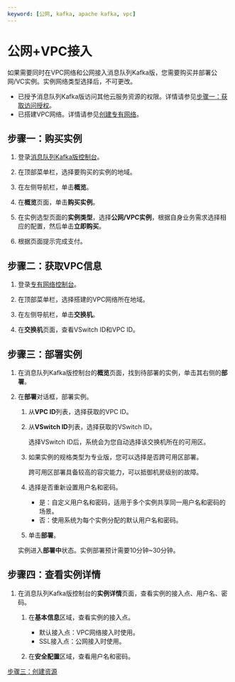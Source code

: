 ```yaml
---
keyword: [公网, kafka, apache kafka, vpc]
---
```


# 公网+VPC接入

如果需要同时在VPC网络和公网接入消息队列Kafka版，您需要购买并部署公网/VC实例。实例网络类型选择后，不可更改。

-   已授予消息队列Kafka版访问其他云服务资源的权限。详情请参见[步骤一：获取访问授权](/cn.zh-CN/快速入门/步骤一：获取访问授权.md)。
-   已搭建VPC网络。详情请参见[创建专有网络](/cn.zh-CN/专有网络和交换机/管理专有网络/创建专有网络.md)。

## 步骤一：购买实例

1.  登录[消息队列Kafka版控制台](http://kafka.console.aliyun.com/)。

2.  在顶部菜单栏，选择要购买的实例的地域。

3.  在左侧导航栏，单击**概览**。

4.  在**概览**页面，单击**购买实例**。

5.  在实例选型页面的**实例类型**，选择**公网/VPC实例**，根据自身业务需求选择相应的配置，然后单击**立即购买**。

6.  根据页面提示完成支付。


## 步骤二：获取VPC信息

1.  登录[专有网络控制台](https://vpcnext.console.aliyun.com/)。

2.  在顶部菜单栏，选择搭建的VPC网络所在地域。

3.  在左侧导航栏，单击**交换机**。

4.  在**交换机**页面，查看VSwitch ID和VPC ID。


## 步骤三：部署实例

1.  在消息队列Kafka版控制台的**概览**页面，找到待部署的实例，单击其右侧的**部署**。

2.  在**部署**对话框，部署实例。

    1.  从**VPC ID**列表，选择获取的VPC ID。

    2.  从**VSwitch ID**列表，选择获取的VSwitch ID。

        选择VSwitch ID后，系统会为您自动选择该交换机所在的可用区。

    3.  如果实例的规格类型为专业版，您可以选择是否跨可用区部署。

        跨可用区部署具备较高的容灾能力，可以抵御机房级别的故障。

    4.  选择是否重新设置用户名和密码。

        -   是：自定义用户名和密码，适用于多个实例共享同一用户名和密码的场景。
        -   否：使用系统为每个实例分配的默认用户名和密码。
    5.  单击**部署**。

    实例进入**部署中**状态。实例部署预计需要10分钟~30分钟。


## 步骤四：查看实例详情

1.  在消息队列Kafka版控制台的**实例详情**页面，查看实例的接入点、用户名、密码。

    1.  在**基本信息**区域，查看实例的接入点。

        -   默认接入点：VPC网络接入时使用。
        -   SSL接入点：公网接入时使用。
    2.  在**安全配置**区域，查看用户名和密码。


[步骤三：创建资源](/cn.zh-CN/快速入门/步骤三：创建资源.md)


